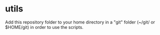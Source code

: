 # utils

Add this repository folder to your home directory in a "git" folder (~/git/ or $HOME/git) in order to use the scripts.

